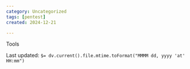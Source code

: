 ```yaml
---
category: Uncategorized
tags: [pentest]
created: 2024-12-21

---
```

Tools


Last updated: `$= dv.current().file.mtime.toFormat("MMMM dd, yyyy 'at' HH:mm")`
